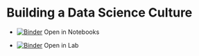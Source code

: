 # Building a Data Science Culture  
* [![Binder](https://mybinder.org/badge.svg)](https://mybinder.org/v2/gh/Emaasit/data-science-culture/master)  Open in Notebooks

* [![Binder](https://mybinder.org/badge.svg)](https://mybinder.org/v2/gh/Emaasit/data-science-culture/master?urlpath=lab)  Open in Lab

